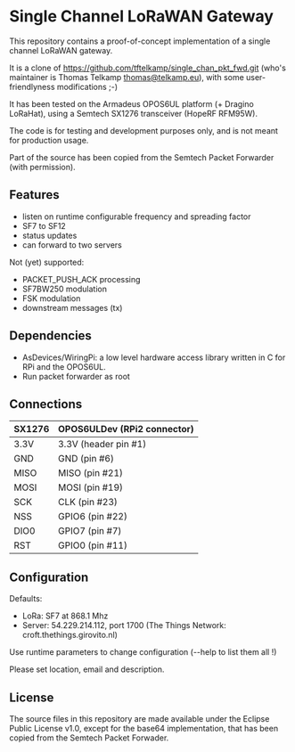 Single Channel LoRaWAN Gateway
==============================
This repository contains a proof-of-concept implementation of a single
channel LoRaWAN gateway.

It is a clone of https://github.com/tftelkamp/single_chan_pkt_fwd.git (who's 
maintainer is Thomas Telkamp <thomas@telkamp.eu>), with some user-friendlyness
modifications ;-)

It has been tested on the Armadeus OPOS6UL platform (+ Dragino LoRaHat),
using a Semtech SX1276 transceiver (HopeRF RFM95W).

The code is for testing and development purposes only, and is not meant 
for production usage. 

Part of the source has been copied from the Semtech Packet Forwarder 
(with permission).

Features
--------
- listen on runtime configurable frequency and spreading factor
- SF7 to SF12
- status updates
- can forward to two servers

Not (yet) supported:
- PACKET_PUSH_ACK processing
- SF7BW250 modulation
- FSK modulation
- downstream messages (tx)

Dependencies
------------
- AsDevices/WiringPi: a low level hardware access library written in C for RPi
  and the OPOS6UL.
- Run packet forwarder as root

Connections
-----------
| SX1276 | OPOS6ULDev (RPi2 connector)|
|--------|----------------------------|
| 3.3V   | 3.3V (header pin #1) |
| GND    | GND (pin #6) |
| MISO   | MISO (pin #21) |
| MOSI   | MOSI (pin #19) |
| SCK    | CLK (pin #23) |
| NSS    | GPIO6 (pin #22) |
| DIO0   | GPIO7 (pin #7) |
| RST    | GPIO0 (pin #11) |

Configuration
-------------

Defaults:

- LoRa:   SF7 at 868.1 Mhz
- Server: 54.229.214.112, port 1700  (The Things Network: croft.thethings.girovito.nl)

Use runtime parameters to change configuration (--help to list them all !)

Please set location, email and description.

License
-------
The source files in this repository are made available under the Eclipse
Public License v1.0, except for the base64 implementation, that has been
copied from the Semtech Packet Forwader.
